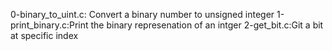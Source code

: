 0-binary_to_uint.c: Convert a binary number to unsigned integer
1-print_binary.c:Print the binary represenation of an intger
2-get_bit.c:Git a bit at specific index
